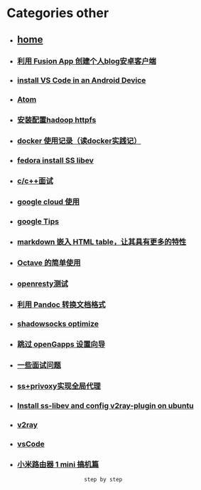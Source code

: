 # Categories other
* ## [home](../README.md)
* ### [利用 Fusion App 创建个人blog安卓客户端](UseFusionAppCreateBlogApp.md)
* ### [install VS Code in an Android Device](androidRunVsCode.md)
* ### [Atom](atom.md)
* ### [安装配置hadoop httpfs](config_hadoop_httpfs.md)
* ### [docker 使用记录（读docker实践记）](docker.md)
* ### [fedora install SS libev](fedoraInstallSS.md)
* ### [c/c++面试](find_a_job.md)
* ### [google cloud 使用](googleCloud.md)
* ### [google Tips](google_search_tips.md)
* ### [markdown 嵌入 HTML table，让其具有更多的特性](markdownHtmlTable.md)
* ### [Octave 的简单使用](octave.md)
* ### [openresty测试](openresty_test.md)
* ### [利用 Pandoc 转换文档格式](pandocConvertDoc.md)
* ### [shadowsocks optimize](shadowsocksOptimize.md)
* ### [跳过 openGapps 设置向导](skip_opengapps_init.md)
* ### [一些面试问题](someInterviewQuestions.md)
* ### [ss+privoxy实现全局代理](ss_privoxy.md)
* ### [Install ss-libev and config v2ray-plugin on ubuntu](ubuntuInstallSSAndV2rayPlugin.md)
* ### [v2ray](v2ray.md)
* ### [vsCode](vsCode.md)
* ### [小米路由器 1 mini 搞机篇](xiaomiMini.md)
                           step by step